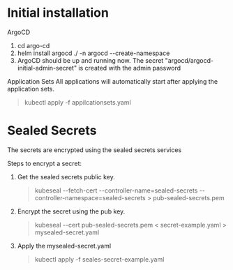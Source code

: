 # Initial installation 

ArgoCD
1. cd argo-cd
2. helm install argocd ./ -n argocd --create-namespace
3. ArgoCD should be up and running now. The secret "argocd/argocd-initial-admin-secret" is created with the admin password

Application Sets
All applications will automatically start after applying the application sets.
 > kubectl apply -f appilcationsets.yaml

# Sealed Secrets


The secrets are encrypted using the sealed secrets services

Steps to encrypt a secret:

1. Get the sealed secrets public key. 
    > kubeseal --fetch-cert --controller-name=sealed-secrets --controller-namespace=sealed-secrets > pub-sealed-secrets.pem
1. Encrypt the secret using the pub key.
    > kubeseal --cert pub-sealed-secrets.pem < secret-example.yaml > mysealed-secret.yaml
1. Apply the mysealed-secret.yaml
    > kubectl apply -f seales-secret-example.yaml